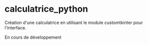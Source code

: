 # calculatrice_python
Création d'une calculatrice en utilisant le module customtkinter pour l'interface.

En cours de développement
